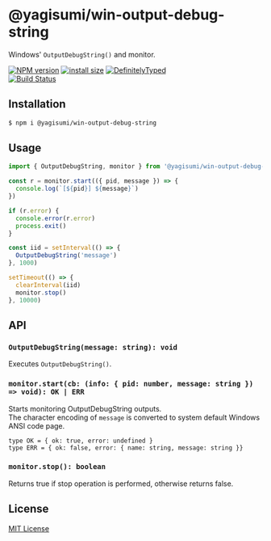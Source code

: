 # @yagisumi/win-output-debug-string

Windows' `OutputDebugString()` and monitor.

[![NPM version][npm-image]][npm-url] [![install size][packagephobia-image]][packagephobia-url] [![DefinitelyTyped][dts-image]][dts-url]  
[![Build Status][githubactions-image]][githubactions-url]

## Installation

```sh
$ npm i @yagisumi/win-output-debug-string
```

## Usage

```ts
import { OutputDebugString, monitor } from '@yagisumi/win-output-debug-string'

const r = monitor.start(({ pid, message }) => {
  console.log(`[${pid}] ${message}`)
})

if (r.error) {
  console.error(r.error)
  process.exit()
}

const iid = setInterval(() => {
  OutputDebugString('message')
}, 1000)

setTimeout(() => {
  clearInterval(iid)
  monitor.stop()
}, 10000)
```

## API

### `OutputDebugString(message: string): void`

Executes `OutputDebugString()`.

### `monitor.start(cb: (info: { pid: number, message: string }) => void): OK | ERR`

Starts monitoring OutputDebugString outputs.<br>
The character encoding of `message` is converted to system default Windows ANSI code page.

```
type OK = { ok: true, error: undefined }
type ERR = { ok: false, error: { name: string, message: string }}
```

### `monitor.stop(): boolean`

Returns true if stop operation is performed, otherwise returns false.

## License

[MIT License](https://opensource.org/licenses/MIT)

[githubactions-image]: https://img.shields.io/github/workflow/status/yagisumi/node-win-output-debug-string/build?logo=github&style=flat-square
[githubactions-url]: https://github.com/yagisumi/node-win-output-debug-string/actions
[npm-image]: https://img.shields.io/npm/v/@yagisumi/win-output-debug-string.svg?style=flat-square
[npm-url]: https://npmjs.org/package/@yagisumi/win-output-debug-string
[packagephobia-image]: https://flat.badgen.net/packagephobia/install/@yagisumi/win-output-debug-string
[packagephobia-url]: https://packagephobia.now.sh/result?p=@yagisumi/win-output-debug-string
[dts-image]: https://img.shields.io/badge/DefinitelyTyped-.d.ts-blue.svg?style=flat-square
[dts-url]: http://definitelytyped.org
